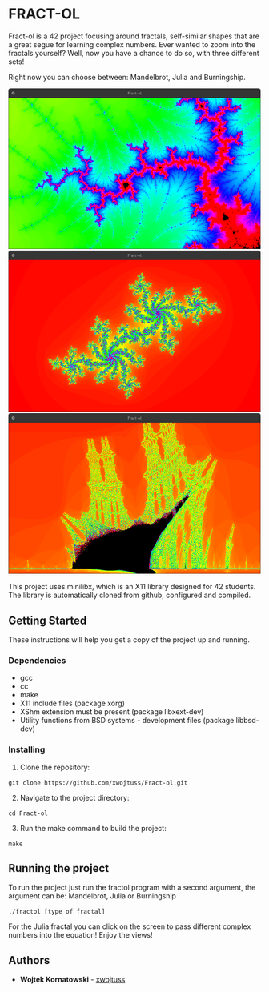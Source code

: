 # FRACT-OL

Fract-ol is a 42 project focusing around fractals, self-similar shapes that are a great segue for learning complex numbers. Ever wanted to zoom into the fractals yourself? Well, now you have a chance to do so, with three different sets!

Right now you can choose between: Mandelbrot, Julia and Burningship.

![Mandelbrot](https://github.com/xwojtuss/Fract-ol/blob/main/preview/Mandelbrot.png)
![Julia](https://github.com/xwojtuss/Fract-ol/blob/main/preview/Julia.png)
![Burningship](https://github.com/xwojtuss/Fract-ol/blob/main/preview/Burningship.png)

This project uses minilibx, which is an X11 library designed for 42 students. The library is automatically cloned from github, configured and compiled.

## Getting Started

These instructions will help you get a copy of the project up and running.

### Dependencies

- gcc
- cc
- make
- X11 include files (package xorg)
- XShm extension must be present (package libxext-dev)
- Utility functions from BSD systems - development files (package libbsd-dev)

### Installing

1. Clone the repository:
```
git clone https://github.com/xwojtuss/Fract-ol.git
```

2. Navigate to the project directory:
```
cd Fract-ol
```

3. Run the make command to build the project:
```
make
```

## Running the project

To run the project just run the fractol program with a second argument, the argument can be: Mandelbrot, Julia or Burningship
```
./fractol [type of fractal]
```
For the Julia fractal you can click on the screen to pass different complex numbers into the equation!
Enjoy the views!

## Authors

* **Wojtek Kornatowski** - [xwojtuss](https://github.com/xwojtuss)
